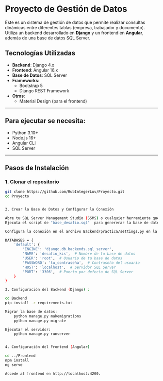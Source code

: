 # Proyecto de Gestión de Datos

Este es un sistema de gestión de datos que permite realizar consultas dinámicas entre diferentes tablas (empresa, trabajador y documento). Utiliza un backend desarrollado en **Django** y un frontend en **Angular**, además de una base de datos SQL Server.

## Tecnologías Utilizadas

- **Backend**: Django 4.x
- **Frontend**: Angular 16.x
- **Base de Datos**: SQL Server
- **Frameworks**:
  - Bootstrap 5
  - Django REST Framework
- **Otros**:
  - Material Design (para el frontend)

---

## Para ejecutar se necesita:

- Python 3.10+
- Node.js 16+
- Angular CLI
- SQL Server

---

## Pasos de Instalación

### 1. Clonar el repositorio

```bash
git clone https://github.com/RubIntegerLuv/Proyecto.git
cd Proyecto


2. Crear la Base de Datos y Configurar la Conexión

Abre tu SQL Server Management Studio (SSMS) o cualquier herramienta que utilices para manejar bases de datos SQL Server.
Ejecuta el script de "base_desafio.sql"  para genererar la base de datos

Configura la conexión en el archivo Backend/practica/settings.py en la sección DATABASES asi:

DATABASES = {
    'default': {
        'ENGINE': 'django.db.backends.sql_server',
        'NAME': 'desafio_kis',  # Nombre de tu base de datos
        'USER': 'root',  # Usuario de tu base de datos
        'PASSWORD': 'tu_contraseña',  # Contraseña del usuario
        'HOST': 'localhost',  # Servidor SQL Server
        'PORT': '3306',  # Puerto por defecto de SQL Server
    }
}

3. Configuración del Backend (Django) :

cd Backend
pip install -r requirements.txt

Migrar la base de datos:
    python manage.py makemigrations
    python manage.py migrate

Ejecutar el servidor:
    python manage.py runserver


4. Configuración del Frontend (Angular)

cd ../Frontend
npm install
ng serve

Accede al frontend en http://localhost:4200.
```
